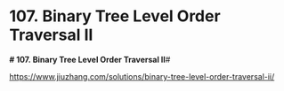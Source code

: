 # 107. Binary Tree Level Order Traversal II

**# 107. Binary Tree Level Order Traversal II**# 

https://www.jiuzhang.com/solutions/binary-tree-level-order-traversal-ii/ 
